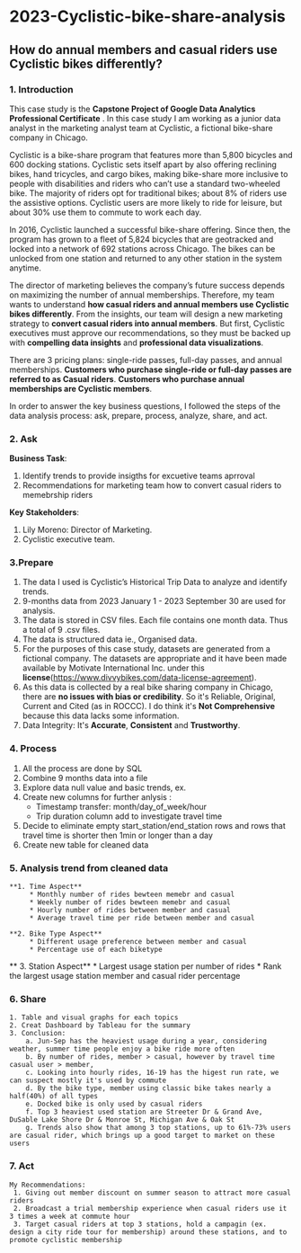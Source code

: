 # 2023-Cyclistic-bike-share-analysis
## How do annual members and casual riders use Cyclistic bikes differently?

### 1. Introduction 

This case study is the **Capstone Project of Google Data Analytics Professional Certificate** . In this case study I am working as a junior data analyst in the marketing analyst team at Cyclistic, a fictional bike-share company in Chicago.

Cyclistic is a bike-share program that features more than 5,800 bicycles and 600 docking stations. Cyclistic sets itself apart by also offering reclining bikes, hand tricycles, and cargo bikes, making bike-share more inclusive to people with disabilities and riders who can’t use a standard two-wheeled bike. The majority of riders opt for traditional bikes; about 8% of riders use the assistive options. Cyclistic users are more likely to ride for leisure, but about 30% use them to commute to work each day.

In 2016, Cyclistic launched a successful bike-share offering. Since then, the program has grown to a fleet of 5,824 bicycles that are geotracked and locked into a network of 692 stations across Chicago. The bikes can be unlocked from one station and returned to any other station in the system anytime.

The director of marketing believes the company’s future success depends on maximizing the number of annual memberships. Therefore, my team wants to understand **how casual riders and annual members use Cyclistic bikes differently**. From the insights, our team will design a new marketing strategy to **convert casual riders into annual members**. But first, Cyclistic executives must approve our recommendations, so they must be backed up with **compelling data insights** and **professional data visualizations**.

There are 3 pricing plans: single-ride passes, full-day passes, and annual memberships. **Customers who purchase single-ride or full-day passes are referred to as Casual riders**. **Customers who purchase annual memberships are Cyclistic members**.

In order to answer the key business questions, I followed the steps of the data analysis process: ask, prepare, process, analyze, share, and act.

### 2. Ask

**Business Task**: 
  1. Identify trends to provide insigths for excuetive teams aprroval
  2. Recommendations for marketing team how to convert casual riders to memebrship riders

**Key Stakeholders**:
  1. Lily Moreno: Director of Marketing.
  2. Cyclistic executive team.


### 3.Prepare

  1. The data I used is Cyclistic’s Historical Trip Data to analyze and identify trends.
  2. 9-months data from 2023 January 1 - 2023 September 30 are used for analysis.
  3. The data is stored in CSV files. Each file contains one month data. Thus a total of 9 .csv files.
  4. The data is structured data ie., Organised data.
  5. For the purposes of this case study, datasets are generated from a fictional company. The datasets are appropriate and it have been made available by Motivate International Inc. under this **license**(https://www.divvybikes.com/data-license-agreement).
  6. As this data is collected by a real bike sharing company in Chicago, there are **no issues with bias or credibility**. So it's Reliable, Original, Current and Cited (as in ROCCC). I do think it's  **Not Comprehensive** because this data lacks some information.
  7. Data Integrity: It's **Accurate**, **Consistent** and **Trustworthy**.

### 4. Process

  1. All the process are done by SQL
  2. Combine 9 months data into a file
  3. Explore data null value and basic trends, ex.
  4. Create new columns for further anlysis :
      * Timestamp transfer: month/day_of_week/hour
      * Trip duration column add to investigate travel time
  5. Decide to eliminate empty start_station/end_station rows and rows that travel time is shorter then 1min or longer than a day
  6. Create new table for cleaned data

  
### 5. Analysis trend from cleaned data
     
    **1. Time Aspect**
         * Monthly number of rides bewteen memebr and casual
         * Weekly number of rides bewteen memebr and casual
         * Hourly number of rides between member and casual
         * Average travel time per ride between member and casual
          
    **2. Bike Type Aspect**
         * Different usage preference between member and casual
         * Percentage use of each biketype
     
   ** 3. Station Aspect**
         * Largest usage station per number of rides
         * Rank the largest usage station member and casual rider percentage

###  6. Share

    1. Table and visual graphs for each topics
    2. Creat Dashboard by Tableau for the summary
    3. Conclusion:
        a. Jun-Sep has the heaviest usage during a year, considering weather, summer time people enjoy a bike ride more often
        b. By number of rides, member > casual, however by travel time casual user > member,
        c. Looking into hourly rides, 16-19 has the higest run rate, we can suspect mostly it's used by commute
        d. By the bike type, member using classic bike takes nearly a half(40%) of all types
        e. Docked bike is only used by casual riders
        f. Top 3 heaviest used station are Streeter Dr & Grand Ave, DuSable Lake Shore Dr & Monroe St, Michigan Ave & Oak St
        g. Trends also show that among 3 top stations, up to 61%-73% users are casual rider, which brings up a good target to market on these users

### 7. Act
    My Recommendations:
     1. Giving out member discount on summer season to attract more casual riders
     2. Broadcast a trial membership experience when casual riders use it 3 times a week at commute hour
     3. Target casual riders at top 3 stations, hold a campagin (ex. design a city ride tour for membership) around these stations, and to promote cyclistic membership   
    
